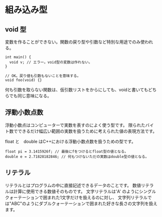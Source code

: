 # 組み込み型
## void 型
変数を作ることができない。関数の戻り型や引数など特別な用途でのみ使われる。
```
int main() {
  void v; // エラー。void型の変数は作れない。
}

// OK。戻り値も引数もないことを意味する。
void foo(void) {}
```
何も引数を取らない関数は、仮引数リストをからにしても、voidと書いてもどちらでも同じ意味になる。

## 浮動小数点数
浮動小数点はコンピューターで実数を表すのによく使う型です。
限られたバイト数でできるだけ幅広い範囲の実数を扱うために考えられた値の表現方法です。

float と　double はC++における浮動小数点数を扱うための型です。
```
float pi = 3.1415926f; // 最後にfをつけるとfloat型の値となる。
double e = 2.71828182846; // 何もつけないただの実数はdouble型の値となる。
```

## リテラル
リテラルとはプログラムの中に直接記述できるデータのことです。
数値リテラルは計算に使用できる数値そのものです。
文字リテラルは'A' のようにシングルクォーテーションで囲まれた1文字だけを扱えるのに対し、
文字列リテラルでは"ABC"のようにダブルクォーテーションで囲まれた好きな長さの文字列を扱えます。